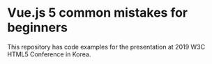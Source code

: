 # Vue.js 5 common mistakes for beginners

This repository has code examples for the presentation at 2019 W3C HTML5 Conference in Korea.
